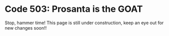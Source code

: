 # Code 503: Prosanta is the GOAT

Stop, hammer time! This page is still under construction, keep an eye out for new changes soon!!
